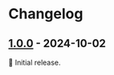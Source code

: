 # Changelog

## [1.0.0] - 2024-10-02

:seedling: Initial release.

[1.0.0]: https://github.com/julianschuler/concavum-customizer/releases/tag/v1.0.0
